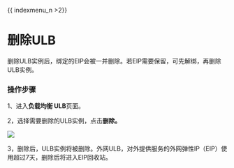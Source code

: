 {{ indexmenu_n >2}}

# 删除ULB

删除ULB实例后，绑定的EIP会被一并删除。若EIP需要保留，可先解绑，再删除ULB实例。

### 操作步骤

1、进入**负载均衡 ULB**页面。

2，选择需要删除的ULB实例，点击**删除。**

![](../../../.gitbook/assets/image%20%283%29.png)

3，删除后，ULB实例将被删除。外网ULB，对外提供服务的外网弹性IP（EIP）使用超过7天，删除后将进入EIP回收站。



